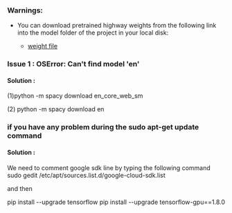 ### Warnings: 

- You can download pretrained highway weights from the following link into the model folder of the project in your local disk:
  
  * [weight file](https://s3-us-west-2.amazonaws.com/allennlp/models/elmo/2x4096_512_2048cnn_2xhighway/elmo_2x4096_512_2048cnn_2xhighway_weights.hdf5)
  

### Issue 1 : OSError: Can't find model 'en'

#### Solution : 

(1)python -m spacy download en_core_web_sm

(2) python -m spacy download en

### if you have any problem during the sudo apt-get update command

#### Solution :
We need to comment google sdk line by typing the following command
sudo gedit /etc/apt/sources.list.d/google-cloud-sdk.list

and then 

pip install --upgrade tensorflow
pip install --upgrade tensorflow-gpu==1.8.0
